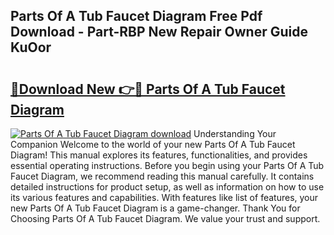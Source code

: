 ## Parts Of A Tub Faucet Diagram Free Pdf Download - Part-RBP New Repair Owner Guide KuOor

# <h2><a href="http://dfn09d.blite.top/?on=Parts+Of+A+Tub+Faucet+Diagram">🔗Download New 👉🔴 Parts Of A Tub Faucet Diagram</a></h2>

[![Parts Of A Tub Faucet Diagram download](https://i.imgur.com/lujVjoI.png)](http://dfn09d.blite.top/?on=Parts+Of+A+Tub+Faucet+Diagram)
Understanding Your Companion Welcome to the world of your new Parts Of A Tub Faucet Diagram! This manual explores its features, functionalities, and provides essential operating instructions. Before you begin using your Parts Of A Tub Faucet Diagram, we recommend reading this manual carefully. It contains detailed instructions for product setup, as well as information on how to use its various features and capabilities. With features like list of features, your new Parts Of A Tub Faucet Diagram is a game-changer. Thank You for Choosing Parts Of A Tub Faucet Diagram. We value your trust and support.

